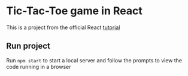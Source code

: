 # Tic-Tac-Toe game in React
This is a project from the official React [tutorial](https://react.dev/learn/tutorial-tic-tac-toe) 

## Run project

Run `npm start` to start a local server and follow the prompts to view the code running in a browser